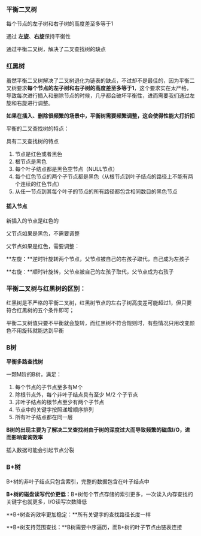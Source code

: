 ### 平衡二叉树

每个节点的左子树和右子树的高度差至多等于1

通过 **左旋**、**右旋**保持平衡性

通过平衡二叉树，解决了二叉查找树的缺点



### 红黑树

虽然平衡二叉树解决了二叉树退化为链表的缺点，不过却不是最佳的，因为平衡二叉树要求**每个节点的左子树和右子树的高度差至多等于1**，这个要求实在太严格，导致每次进行插入和删除节点的时候，几乎都会破坏平衡性，进而需要我们通过左旋和右旋进行调整。

**如果在插入、删除很频繁的场景中，平衡树需要频繁调整，这会使得性能大打折扣**

平衡的二叉查找树的特点：

具有二叉查找树的特点

1. 节点是红色或者黑色
2. 根节点是黑色
3. 每个叶子结点都是黑色空节点（NULL节点）
4. 每个红色节点的两个子节点都是黑色（从根节点到叶子结点的路径上不能有两个连续的红色节点）
5. 从任一节点到其每个叶子的节点的所有路径都包含相同数目的黑色节点

#### 插入节点

新插入的节点是红色的

父节点如果是黑色，不需要调整

父节点如果是红色，需要调整：

**左旋：**逆时针旋转两个节点，父节点被自己的右孩子取代，自己成为左孩子

**右旋：**顺时针旋转，父节点被自己的左孩子取代，父节点成为右孩子



### 平衡二叉树与红黑树的区别：

红黑树是不严格的平衡二叉树，红黑树节点的左右子树高度差可能超过1，但只要符合红黑树的五个条件即可；

平衡二叉树值只要不平衡就会旋转，而红黑树不符合规则时，有些情况只用改变颜色不用旋转就能达到平衡



### B树

**平衡多路查找树**

一颗M阶的B树，满足：

1. 每个节点的子节点至多有M个
2. 除根节点外，每个非叶子结点具有至少 M/2 个子节点
3. 非叶子结点的根节点至少有两个子节点
4. 节点中的关键字按照递增顺序排列
5. 所有叶子结点都在同一层

**B树的出现主要为了解决二叉查找树由于树的深度过大而导致频繁的磁盘I/O，进而影响查询效率**

插入数据可能会引起节点分裂



### B+树

B+树的非叶子结点只包含索引，完整的数据包含在叶子结点中

**B+树的磁盘读写代价更低**：B+树每个节点存储的索引更多，一次读入内存查找的关键字也就更多，I/O读写次数降低

**B+树查询效率更加稳定：**所有关键字的查找路径长度一样

**B+树支持范围查找：**B树需要中序遍历，而B+树的叶子节点由链表连接

